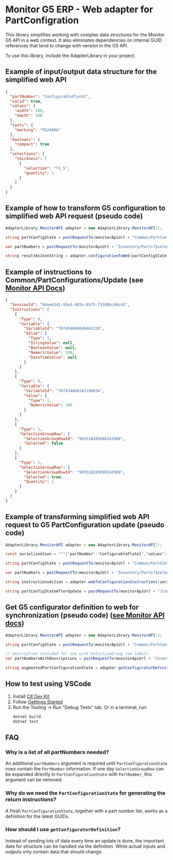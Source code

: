 # Monitor G5 ERP - Web adapter for PartConfigration

This library simplifies working with complex data structures for the Monitor G5 API in a web context. It also eliminates
dependencies on internal GUID references that tend to change with version in the G5 API.

To use this library, include the AdapterLibrary in your project.

## Example of input/output data structure for the simplified web API

```json
{
  "partNumber": "ConfigurablePlate1",
  "valid": true,
  "values": {
    "width": 100,
    "depth": 100
  },
  "texts": {
    "marking": "PG2400A"
  },
  "booleans": {
    "compact": true
  },
  "selections": {
    "thickness": [
      {
        "selection": "T1_5",
        "quantity": 1
      }
    ]
  }
}
```

## Example of how to transform G5 configuration to simplified web API request (pseudo code)

```C#
AdapterLibrary.MonitorAPI adapter = new AdapterLibrary.MonitorAPI();

string partConfigState = postRequestTo(monitorApiUrl + "Common/PartConfigurations/Get", args);

var partNumbers = postRequestTo(monitorApiUrl + "Inventory/Parts?$select=Id,PartNumber", args);

string resultAsJsonString = adapter.configurationToWeb(partConfigState, partNumbers);
```

## Example of instructions to Common/PartConfigurations/Update (see [Monitor API Docs](https://api.monitor.se/api/Monitor.API.Common.Commands.PartConfigurations.UpdatePartConfiguration.html))

```json
{
  "SessionId": "b6ee6341-92ed-483a-85f5-73180bc04c42",
  "Instructions": [
    {
      "Type": 0,
      "Variable": {
        "VariableId": "707434600696463128",
        "Value": {
          "Type": 1,
          "StringValue": null,
          "BooleanValue": null,
          "NumericValue": 100,
          "DateTimeValue": null
        }
      }
    },
    {
      "Type": 0,
      "Variable": {
        "VariableId": "707434668342198034",
        "Value": {
          "Type": 1,
          "NumericValue": 100
        }
      }
    },
    {
      "Type": 1,
      "SelectionGroupRow": {
        "SelectionGroupRowId": "993518285080342908",
        "Selected": false
      }
    },
    {
      "Type": 1,
      "SelectionGroupRow": {
        "SelectionGroupRowId": "993518285080342909",
        "Selected": true,
        "Quantity": 1
      }
    }
  ]
}
```

## Example of transforming simplified web API request to G5 PartConfiguration update (pseudo code)

```C#
AdapterLibrary.MonitorAPI adapter = new AdapterLibrary.MonitorAPI();

const serielizedJson = """{"partNumber":"ConfigurablePlate1","values":{"width":123,"depth":456},"texts":{"marking":"PG2400A"},"selections":{"thickness":["T1_5"]}}""";

string partConfigState = postRequestTo(monitorApiUrl + "Common/PartConfigurations/Get");

var partNumbers = postRequestTo(monitorApiUrl + "Inventory/Parts?$select=Id,PartNumber");

string instructionsAsJson = adapter.webToConfigurationInstructions(serielizedJson, sessionId, partConfigStateResponse, partNumbersResponse);

string partConfigStateAfterUpdate = postRequestTo(monitorApiUrl + "/Common/PartConfigurations/Update", instructionsAsJson)
```

## Get G5 configurator definition to web for synchronization (pseudo code) ([see Monitor API docs](https://api.monitor.se/api/Monitor.API.Common.Commands.PartConfigurations.GetPartConfiguration.html))

```C#
AdapterLibrary.MonitorAPI adapter = new AdapterLibrary.MonitorAPI();

string partConfigState = postRequestTo(monitorApiUrl + "Common/PartConfigurations/Get", args);

// Description included for use with SelectionGroup row labels
var partNumbersWithDescriptions = postRequestTo(monitorApiUrl + "Inventory/Parts?$select=Id,PartNumber,Description", args);

string augmentedPartConfigurationState = adapter.getConfiguratorDefinition(partConfigState, partNumbersWithDescriptions);
```

## How to test using VSCode

1. Install [C# Dev Kit](https://marketplace.visualstudio.com/items?itemName=ms-dotnettools.csdevkit)
2. Follow [Gettings Started](https://code.visualstudio.com/docs/csharp/get-started)
3. Run the Testing -> Run "Debug Tests" tab. Or in a terminal, run:
    ```sh
    dotnet build
    dotnet test
    ```

## FAQ

### Why is a list of all partNumbers needed?

An additional `partNumbers` argument is required until `PartConfigurationState` rows contain the `PartNumber`
information. If one day `SelectionGroupRow` can be expanded directly in `PartConfigurationState` with `PartNumber`, this
argument can be removed.

### Why do we need the `PartConfigurationState` for generating the return instructions?

A fresh `PartConfigurationState`, together with a part number list, works as a definition for the latest GUIDs.

### How should I use `getConfiguratorDefinition`?

Instead of sending lots of data every time an update is done, the important data for structure can be handled via the
definition. While actual inputs and outputs only contain data that should change.
